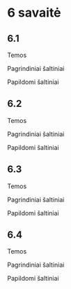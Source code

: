 # 6 savaitė

## 6.1

Temos

Pagrindiniai šaltiniai

Papildomi šaltiniai

## 6.2

Temos

Pagrindiniai šaltiniai

Papildomi šaltiniai

## 6.3

Temos

Pagrindiniai šaltiniai

Papildomi šaltiniai

## 6.4

Temos

Pagrindiniai šaltiniai

Papildomi šaltiniai
